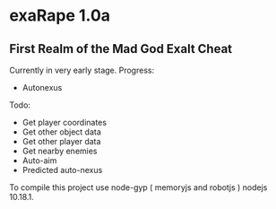 # exaRape 1.0a
## First Realm of the Mad God Exalt Cheat


Currently in very early stage.
Progress:
- Autonexus

Todo:
- Get player coordinates
- Get other object data
- Get other player data
- Get nearby enemies
- Auto-aim
- Predicted auto-nexus



To compile this project use node-gyp ( memoryjs and robotjs )
nodejs 10.18.1.
